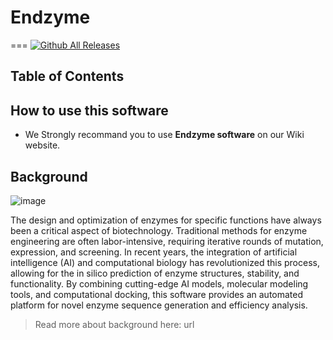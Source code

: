 # Endzyme
===
[![Github All Releases](https://img.shields.io/github/downloads/iGEM-NCKU/endzyme/total.svg)]()

## Table of Contents

## How to use this software

- We Strongly recommand you to use **Endzyme software** on our Wiki website.

## Background

![image](https://hackmd.io/_uploads/H1zpGTXPle.png)

The design and optimization of enzymes for specific functions have always been a critical aspect of biotechnology. Traditional methods for enzyme engineering are often labor-intensive, requiring iterative rounds of mutation, expression, and screening. In recent years, the integration of artificial intelligence (AI) and computational biology has revolutionized this process, allowing for the in silico prediction of enzyme structures, stability, and functionality. By combining cutting-edge AI models, molecular modeling tools, and computational docking, this software provides an automated platform for novel enzyme sequence generation and efficiency analysis.

> Read more about background here:
 url
